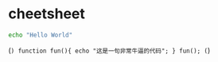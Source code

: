 # cheetsheet
```bash
echo "Hello World"
```

(```)
    function fun(){
         echo "这是一句非常牛逼的代码";
    }
    fun();
(```)
